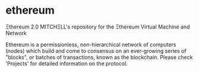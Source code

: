 # ethereum
Ξthereum 2.0
MITCHΞLL's repository for the Ξthereum Virtual Machine and Network

Ethereum is a permissionless, non-hierarchical network of computers (nodes) which build and come to consensus on an ever-growing series of "blocks", or batches of transactions, known as the blockchain. 
Please check 'Projects' for detailed information on the protocol.
